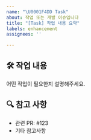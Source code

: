 ```yaml
---
name: "\U0001F4DD Task"
about: 작업 또는 개발 이슈입니다
title: "[Task] 작업 내용 요약"
labels: enhancement
assignees: ''

---
```


## 🛠️ 작업 내용
어떤 작업이 필요한지 설명해주세요.

## 🔍 참고 사항
- 관련 PR: #123
- 기타 참고사항
